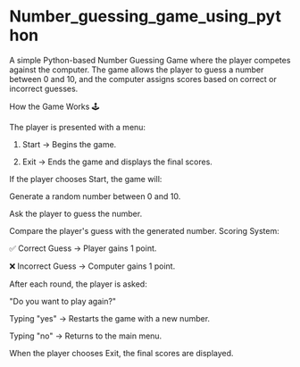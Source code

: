 # Number_guessing_game_using_python
A simple Python-based Number Guessing Game where the player competes against the computer. The game allows the player to guess a number between 0 and 10, and the computer assigns scores based on correct or incorrect guesses.


How the Game Works 🕹️


The player is presented with a menu:

1. Start → Begins the game.

2. Exit → Ends the game and displays the final scores.

If the player chooses Start, the game will:


Generate a random number between 0 and 10.


Ask the player to guess the number.

Compare the player's guess with the generated number.
Scoring System:

✅ Correct Guess → Player gains 1 point.

❌ Incorrect Guess → Computer gains 1 point.

After each round, the player is asked:


"Do you want to play again?"

Typing "yes" → Restarts the game with a new number.

Typing "no" → Returns to the main menu.

When the player chooses Exit, the final scores are displayed.

